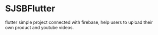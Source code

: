 # SJSBFlutter
flutter simple project connected with firebase, help users to upload their own product and youtube videos.
